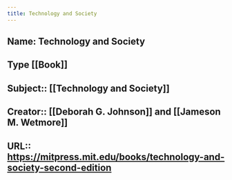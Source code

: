 ```yaml
---
title: Technology and Society
---
```


## Name:  Technology and Society
## Type  [[Book]]
## Subject::  [[Technology and Society]]
## Creator::  [[Deborah G. Johnson]] and [[Jameson M. Wetmore]]
## URL::  https://mitpress.mit.edu/books/technology-and-society-second-edition
